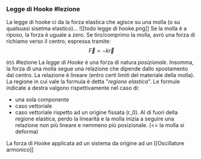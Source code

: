 ### Legge di Hooke #lezione
La legge di hooke ci da la forza elastica che agisce su una molla (o su qualsuasi sisetma elastico)...
![[todo legge di hooke.png]]
Se la molla è a riposo, la forza è uguale a zero.
Se tiro/comprimo la molla, avrò una forza di richiamo verso il centro, espressa tramite:
$$
\vec F = -k \vec r
$$

`OSS` #lezione
La _legge di Hooke_ è una forza di natura _posizionale_.
Insomma, la forza di una molla segue una relazione che dipende dallo spostamento dal centro. La relazione è lineare (entro certi limiti del materiale della molla). La regione in cui vale la formula è detta "_regione elastica_". Le formule indicate a destra valgono rispettivamente nel caso di:
- una sola componente
- caso vettoriale
- caso vettoriale rispetto ad un origine fissata (r_0).
Al di fuori della regione elastica, perdo la linearità e la molla inizia a seguire una relazione non più lineare e nemmeno più posizionale. (<= la molla si deforma)

La forza di Hooke applicata ad un sistema da origine ad un [[Oscillatore armonico]]